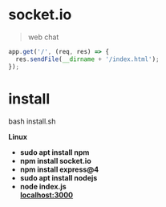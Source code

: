 # socket.io
> web chat
```JavaScript
app.get('/', (req, res) => {
  res.sendFile(__dirname + '/index.html');
});
```

<h1>install</h1>

<p class="bg-black">bash install.sh</p>

<b>
  Linux
  <ul>
    <li>sudo apt install npm</li>
    <li>npm install socket.io</li>
    <li>npm install express@4</li>
    <li>sudo apt install nodejs</li>
    <li>node index.js</li>
    <a href="http://localhost:3000/">localhost:3000</a>
  </ul>
</b>
